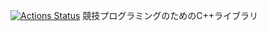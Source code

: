 [![Actions Status](https://github.com/toof-jp/cp-library/workflows/verify/badge.svg)](https://github.com/toof-jp/cp-library/actions)
競技プログラミングのためのC++ライブラリ
